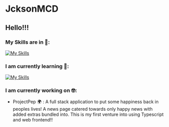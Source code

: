 # JcksonMCD
## Hello!!! 

### My Skills are in :hot_face::
[![My Skills](https://skillicons.dev/icons?i=java,go,spring,postgres,postman,docker,aws,androidstudio,figma,git,github)](https://skillicons.dev)

### I am currently learning :exploding_head::
[![My Skills](https://skillicons.dev/icons?i=typescript,js,css,html,react)](https://skillicons.dev)

### I am currently working on :nerd_face::
- ProjectPep 	:earth_africa: : A full stack application to put some happiness back in peoples lives! A news page catered towards only happy news with added extras bundled into. This is my first venture into using Typescript and web frontend!! 

